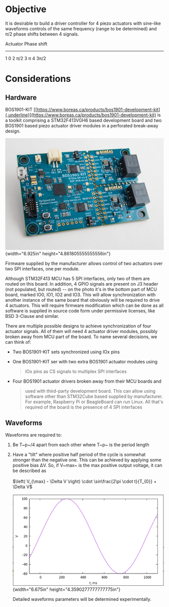 Objective
=========

It is desirable to build a driver controller for 4 piezo actuators with
sine-like waveforms controls of the same frequency (range to be
determined) and π/2 phase shifts between 4 signals.

  Actuator   Phase shift
  ---------- -------------
  1          0
  2          π/2
  3          π
  4          3π/2

Considerations
==============

Hardware
--------

BOS1901-KIT
[[https://www.boreas.ca/products/bos1901-development-kit]{.underline}](https://www.boreas.ca/products/bos1901-development-kit)
is a toolkit comprising a STM32F413VGH6 based development board and two
BOS1901 based piezo actuator driver modules in a perforated break-away
design.

![](media/image1.png){width="6.925in" height="4.861805555555556in"}

Firmware supplied by the manufacturer allows control of two actuators
over two SPI interfaces, one per module.

Although STM32F413 MCU has 5 SPI interfaces, only two of them are routed
on this board. In addition, 4 GPIO signals are present on J3 header (not
populated, but routed) -- on the photo it's in the bottom part of MCU
board, marked IO0, IO1, IO2 and IO3. This will allow synchronization
with another instance of the same board that obviously will be required
to drive 4 actuators. This will require firmware modification which can
be done as all software is supplied in source code form under permissive
licenses, like BSD 3-Clause and similar.

There are multiple possible designs to achieve synchronization of four
actuator signals. All of them will need 4 actuator driver modules,
possibly broken away from MCU part of the board. To name several
decisions, we can think of:

-   Two BOS1901-KIT sets synchronized using IOx pins

-   One BOS1901-KIT ser with two extra BOS1901 actuator modules using
    > IOx pins as CS signals to multiplex SPI interfaces

-   Four BOS1901 actuator drivers broken away from their MCU boards and
    > used with third-party development board. This can allow using
    > software other than STM32Cube based supplied by manufacturer. For
    > example, Raspberry Pi or BeagleBoard can run Linux. All that's
    > required of the board is the presence of 4 SPI interfaces

Waveforms
---------

Waveforms are required to:

1.  Be T~p~/4 apart from each other where T~p~ is the period length

2.  Have a "tilt" where positive half period of the cycle is somewhat
    stronger than the negative one. This can be achieved by applying
    some positive bias ΔV. So, if V~max~ is the max positive output
    voltage, it can be described as\
    \
    $\left( V_{\max} - \Delta V \right) \cdot \sin\frac{2\pi \cdot t}{T_{0}} + \Delta V$\
    \
    ![](media/image2.png){width="6.675in" height="4.3590277777777775in"}

    Detailed waveforms parameters will be determined experimentally.
